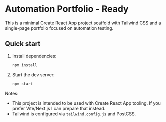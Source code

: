 # Automation Portfolio - Ready

This is a minimal Create React App project scaffold with Tailwind CSS and a single-page portfolio focused on automation testing.

## Quick start

1. Install dependencies:
   ```bash
   npm install
   ```

2. Start the dev server:
   ```bash
   npm start
   ```

Notes:
- This project is intended to be used with Create React App tooling. If you prefer Vite/Next.js I can prepare that instead.
- Tailwind is configured via `tailwind.config.js` and PostCSS.
